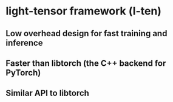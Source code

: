 # light-tensor framework (l-ten)

## Low overhead design for fast training and inference

## Faster than libtorch (the C++ backend for PyTorch)

## Similar API to libtorch
